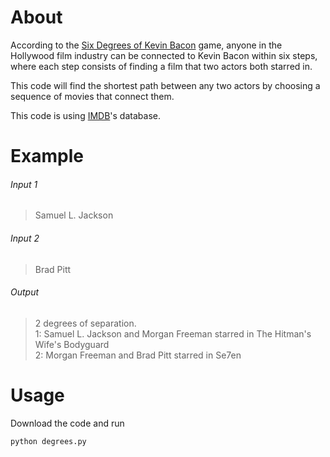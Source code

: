 # About

According to the [Six Degrees of Kevin Bacon](https://en.wikipedia.org/wiki/Six_Degrees_of_Kevin_Bacon#:~:text=It%20rests%20on%20the%20assumption,or%20fewer%20acquaintance%20links%20apart.) game, anyone in the Hollywood film industry can be connected to Kevin Bacon within six steps, where each step consists of finding a film that two actors both starred in.

This code will find the shortest path between any two actors by choosing a sequence of movies that connect them. 

This code is using [IMDB](https://www.imdb.com)'s database.

# Example

###### Input 1
> Samuel L. Jackson

###### Input 2
> Brad Pitt

###### Output
>2 degrees of separation.<br>
>1: Samuel L. Jackson and Morgan Freeman starred in The Hitman's Wife's Bodyguard<br>
>2: Morgan Freeman and Brad Pitt starred in Se7en

# Usage

Download the code and run

`python degrees.py`